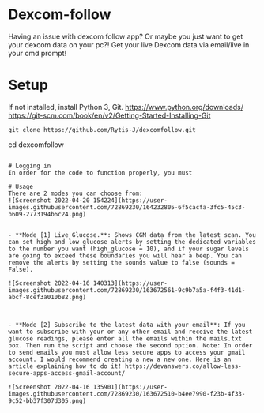 # Dexcom-follow
Having an issue with dexcom follow app? Or maybe you just want to get your dexcom data on your pc?! Get your live Dexcom data via email/live in your cmd prompt! 

# Setup
  If not installed, install Python 3, Git. https://www.python.org/downloads/ https://git-scm.com/book/en/v2/Getting-Started-Installing-Git
  ```
  git clone https://github.com/Rytis-J/dexcomfollow.git
  ```
  cd dexcomfollow
  ```
  
# Logging in
In order for the code to function properly, you must

# Usage 
There are 2 modes you can choose from:
![Screenshot 2022-04-20 154224](https://user-images.githubusercontent.com/72869230/164232805-6f5cacfa-3fc5-45c3-b609-2773194b6c24.png)


- **Mode [1] Live Glucose.**: Shows CGM data from the latest scan. You can set high and low glucose alerts by setting the dedicated variables to the number you want (high_glucose = 10), and if your sugar levels are going to exceed these boundaries you will hear a beep. You can remove the alerts by setting the sounds value to false (sounds = False).

  ![Screenshot 2022-04-16 140313](https://user-images.githubusercontent.com/72869230/163672561-9c9b7a5a-f4f3-41d1-abcf-8cef3a010b82.png)



- **Mode [2] Subscribe to the latest data with your email**: If you want to subscribe with your or any other email and receive the latest glucose readings, please enter all the emails within the mails.txt box. Then run the script and choose the second option. Note: In order to send emails you must allow less secure apps to access your gmail account. I would recommend creating a new a new one. Here is an article explaining how to do it! https://devanswers.co/allow-less-secure-apps-access-gmail-account/

  ![Screenshot 2022-04-16 135901](https://user-images.githubusercontent.com/72869230/163672510-b4ee7990-f23b-4f33-9c52-bb37f307d305.png)
